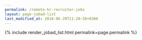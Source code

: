 ```yaml
---
permalink: /remote-hr-recruiter-jobs
layout: page-jobad-list
last_modified_at: 2018-06-29T11:20:30+0300
---
```

{% include render_jobad_list.html permalink=page.permalink %}

